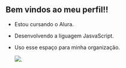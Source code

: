 ## Bem vindos ao meu perfil!!
- Estou cursando o Alura.
- Desenvolvendo a liguagem JasvaScript.
- Uso esse espaço para minha organização.

  ![](https://tenor.com/pt-BR/view/eyebrow-raise-shrek-serious-gif-14262407).
